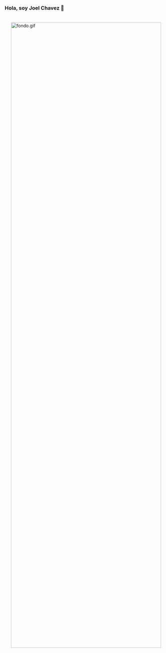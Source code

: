### Hola, soy Joel Chavez 👋
<img style="width: 50vw; height: 50vh; margin: 20px;" src="https://media0.giphy.com/media/Kg3BstwdvszUHXrLV3/giphy.gif?cid=ecf05e47br4po10414eqajo82aj0pt706henxvyzg3fuhq31&rid=giphy.gif&ct=g" alt="fondo.gif">






<!--
**joel-CM/joel-cm** is a ✨ _special_ ✨ repository because its `README.md` (this file) appears on your GitHub profile.

Here are some ideas to get you started:

- 🔭 I’m currently working on ...
- 🌱 I’m currently learning ...
- 👯 I’m looking to collaborate on ...
- 🤔 I’m looking for help with ...
- 💬 Ask me about ...
- 📫 How to reach me: ...
- 😄 Pronouns: ...
- ⚡ Fun fact: ...
-->
